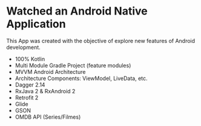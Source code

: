 # Watched an Android Native Application 

This App was created with the objective of explore new features of Android development.

* 100% Kotlin
* Multi Module Gradle Project (feature modules)
* MVVM Android Architecture
* Architecture Components: ViewModel, LiveData, etc.
* Dagger 2.14
* RxJava 2 & RxAndroid 2
* Retrofit 2
* Glide
* GSON
* OMDB API (Series/Filmes)
